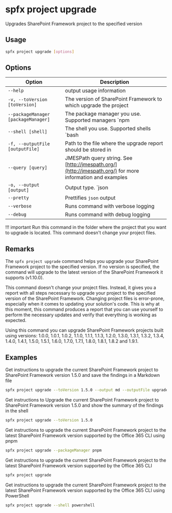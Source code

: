 # spfx project upgrade

Upgrades SharePoint Framework project to the specified version

## Usage

```sh
spfx project upgrade [options]
```

## Options

Option|Description
------|-----------
`--help`|output usage information
`-v, --toVersion [toVersion]`|The version of SharePoint Framework to which upgrade the project
`--packageManager [packageManager]`|The package manager you use. Supported managers `npm|pnpm|yarn`. Default `npm`
`--shell [shell]`|The shell you use. Supported shells `bash|powershell|cmd`. Default `bash`
`-f, --outputFile [outputFile]`|Path to the file where the upgrade report should be stored in
`--query [query]`|JMESPath query string. See [http://jmespath.org/](http://jmespath.org/) for more information and examples
`-o, --output [output]`|Output type. `json|text|md`. Default `text`
`--pretty`|Prettifies `json` output
`--verbose`|Runs command with verbose logging
`--debug`|Runs command with debug logging

!!! important
    Run this command in the folder where the project that you want to upgrade is located. This command doesn't change your project files.

## Remarks

The `spfx project upgrade` command helps you upgrade your SharePoint Framework project to the specified version. If no version is specified, the command will upgrade to the latest version of the SharePoint Framework it supports (v1.10.0).

This command doesn't change your project files. Instead, it gives you a report with all steps necessary to upgrade your project to the specified version of the SharePoint Framework. Changing project files is error-prone, especially when it comes to updating your solution's code. This is why at this moment, this command produces a report that you can use yourself to perform the necessary updates and verify that everything is working as expected.

Using this command you can upgrade SharePoint Framework projects built using versions: 1.0.0, 1.0.1, 1.0.2, 1.1.0, 1.1.1, 1.1.3, 1.2.0, 1.3.0, 1.3.1, 1.3.2, 1.3.4, 1.4.0, 1.4.1, 1.5.0, 1.5.1, 1.6.0, 1.7.0, 1.7.1, 1.8.0, 1.8.1, 1.8.2 and 1.9.1.

## Examples

Get instructions to upgrade the current SharePoint Framework project to SharePoint Framework version 1.5.0 and save the findings in a Markdown file

```sh
spfx project upgrade --toVersion 1.5.0 --output md --outputFile upgrade-report.md
```

Get instructions to Upgrade the current SharePoint Framework project to SharePoint Framework version 1.5.0 and show the summary of the findings in the shell

```sh
spfx project upgrade --toVersion 1.5.0
```

Get instructions to upgrade the current SharePoint Framework project to the latest SharePoint Framework version supported by the Office 365 CLI using pnpm

```sh
spfx project upgrade --packageManager pnpm
```

Get instructions to upgrade the current SharePoint Framework project to the latest SharePoint Framework version supported by the Office 365 CLI

```sh
spfx project upgrade
```

Get instructions to upgrade the current SharePoint Framework project to the latest SharePoint Framework version supported by the Office 365 CLI using PowerShell

```sh
spfx project upgrade --shell powershell
```

